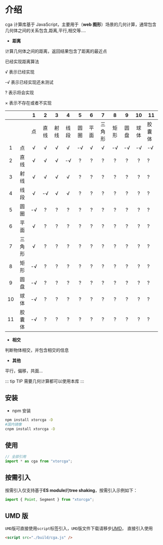 # 介绍

cga 计算库基于 JavaScript，主要用于（**web 图形**）场景的几何计算，通常包含几何体之间的关系包含,距离,平行,相交等....

- **距离**

计算几何体之间的距离，返回结果包含了距离的最近点

已经实现距离算法

√ 表示已经实现

-√ 表示已经实现还未测试

? 表示将会实现

× 表示不存在或者不实现

|     |        |  1  |  2   |  3   |  4   |  5   |  6   |   7    |  8   |  9   |  10  | 11     |
| :-: | :----: | :-: | :--: | :--: | :--: | :--: | :--: | :----: | :--: | :--: | :--: | ------ |
|     |        | 点  | 直线 | 射线 | 线段 | 圆圈 | 平面 | 三角形 | 矩形 | 圆盘 | 球体 | 胶囊体 |
|  1  |   点   |  √  |  √   |  √   |  √   |  -√  |  √   |   √    |  -√  |  -√  |  -√  | -√     |
|  2  |  直线  |  √  |  √   |  √   |  -√  |  ?   |  ?   |   ?    |  ?   |  ?   |  ?   | ?      |
|  3  |  射线  |  √  |  √   |  √   |  √   |  ?   |  ?   |   ?    |  ?   |  ?   |  ?   | ?      |
|  4  |  线段  |  √  |  -√  |  √   |  √   |  ?   |  ?   |   ?    |  ?   |  ?   |  ?   | ?      |
|  5  |  圆圈  | -√  |  ?   |  ?   |  ?   |  ?   |  ?   |   ?    |  ?   |  ?   |  ?   | ?      |
|  6  |  平面  |  √  |  ?   |  ?   |  ?   |  ?   |  ?   |   ?    |  ?   |  ?   |  ?   | ?      |
|  7  | 三角形 |  √  |  ?   |  ?   |  ?   |  ?   |  ?   |   ?    |  ?   |  ?   |  ?   | ?      |
|  8  |  矩形  | -√  |  ?   |  ?   |  ?   |  ?   |  ?   |   ?    |  ?   |  ?   |  ?   | ?      |
|  9  |  圆盘  | -√  |  ?   |  ?   |  ?   |  ?   |  ?   |   ?    |  ?   |  ?   |  ?   | ?      |
| 10  |  球体  | -√  |  ?   |  ?   |  ?   |  ?   |  ?   |   ?    |  ?   |  ?   |  ?   | ?      |
| 11  | 胶囊体 | -√  |  ?   |  ?   |  ?   |  ?   |  ?   |   ?    |  ?   |  ?   |  ?   | ?      |

- **相交**

判断物体相交，并包含相交的信息

- **其他**

平行，偏移，共面...

::: tip TIP
需要几何计算都可以使用本库
:::

## 安装

- npm 安装

```sh
npm install xtorcga -D
#国内镜像
cnpm install xtorcga -D
```

<!-- - yarn 安装

```sh
yarn add @jiaminghi/data-view
``` -->

## 使用

```js
// 全部引用
import * as cga from "xtorcga";
```

## 按需引入

按需引入仅支持基于**ES module**的**tree shaking**，按需引入示例如下：

```js
import { Point, Segment } from "xtorcga";
```

## UMD 版

`UMD`版可直接使用`script`标签引入，`UMD`版文件下载请移步[UMD](https://github.com/yszhao91/xtorcga/tree/master/build)， 直接引入使用

```html
<script src="./build/cga.js" />
```

<!--
<fold-box title="点击以展示/隐藏UMD版使用示例">
<<< @/docs/guide/umdExample.html
</fold-box> -->
